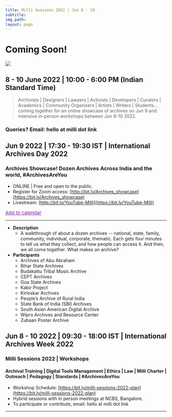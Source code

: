 ```yaml
---
title: Milli Sessions 2022 | Jun 8 - 10
subtitle: 
img_path: 
layout: page
---
```


# Coming Soon!


![](https://i.imgur.com/R0fvlYx.png)

## 8 - 10 June 2022 | 10:00 - 6:00 PM (Indian Standard Time)</a>

> Archivists | Designers | Lawyers | Activists | Developers | Curators | Academics | Community Organisers | Artists | Writers | Students....
> coming together for an online showcase of archives on Jun 9 and intensive in-person workshops between Jun 8-10 2022.
> 

### Queries? Email: hello at milli dot link 



## Jun 9 2022 | 17:30 - 19:30 IST | International Archives Day 2022


### Archives Showcase! Dozen Archives Across India and the world, #ArchivesAreYou

* ONLINE | Free and open to the public.
* Register for Zoom access: [http://bit.ly/Archives_showcase](https://bit.ly/Archives_showcase)
* Livestream: [http://bit.ly/YouTube-Milli](https://bit.ly/YouTube-Milli)


<a style="font-size:15px; color:#79219D" target="_blank" href="https://calendar.google.com/event?action=TEMPLATE&amp;tmeid=MzhmZjU4azdjNmN1Z2ZwNWtsZ3NyMW5sdWcgY19obmN1cWdkdG82bzNlYXBpYzFvM3NqczZxOEBn&amp;tmsrc=c_hncuqgdto6o3eapic1o3sjs6q8%40group.calendar.google.com">Add to calendar</a>

---

* **Description**
    * A walkthrough of about a dozen archives -- national, state, family, community, individual, corporate, thematic. Each gets four minutes to tell us what they collect, and how people can access it. And then, we all come together. What makes an archive?
* **Participants**
    * Archives of Abu Abraham
    * Bihar State Archives
    * Budakattu Tribal Music Archive
    * CEPT Archives
    * Goa State Archives
    * Kabir Project
    * Kirloskar Archives
    * People’s Archive of Rural India
    * State Bank of India (SBI) Archives
    * South Asian American Digital Archive
    * Wipro Archives and Resource Center
    * Zubaan Poster Archive  



## Jun 8 - 10 2022 | 09:30 - 18:00 IST | International Archives Week 2022

### Milli Sessions 2022 | Workshops
#### Archival Training | Digital Tools Management | Ethics | Law | Milli Charter | Outreach | Pedagogy | Standards | #ArchivesAreYou

* Workshop Schedule: [https://bit.ly/milli-sessions-2022-plan](https://bit.ly/milli-sessions-2022-plan)
* Hybrid sessions with in person meetings at NCBS, Bangalore. 
* To participate or contribute, email: hello at milli dot link


---



